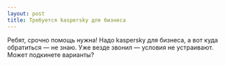 ```yaml
---
layout: post 
title: Требуется kaspersky для бизнеса 
--- 
```

Ребят, срочно помощь нужна! Надо kaspersky для бизнеса, а вот куда обратиться — не знаю. Уже везде звонил — условия не устраивают. Может подкинете варианты?